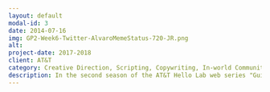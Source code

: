 ```yaml
---
layout: default
modal-id: 3
date: 2014-07-16
img: GP2-Week6-Twitter-AlvaroMemeStatus-720-JR.png
alt: 
project-date: 2017-2018
client: AT&T
category: Creative Direction, Scripting, Copywriting, In-world Community Management
description: In the second season of the AT&T Hello Lab web series "Guilty Party," I led creative direction for the paid media campaign, wrote vlogs and social media posts on behalf of multiple characters, and supported the show's organic presence with ideation, copywriting, and daily moderation of the show's LGBTQIA+-friendly Discord server.
---
```

